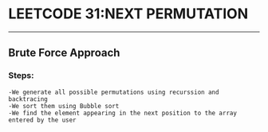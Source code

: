 # LEETCODE 31:NEXT PERMUTATION


------

## Brute Force Approach


### Steps:
    -We generate all possible permutations using recurssion and backtracing
    -We sort them using Bubble sort
    -We find the element appearing in the next position to the array entered by the user



